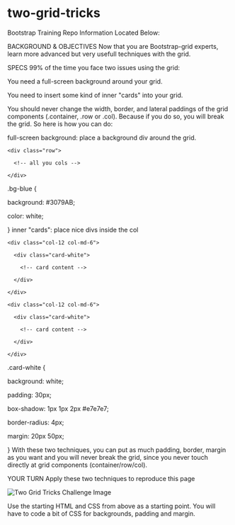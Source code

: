 # two-grid-tricks

Bootstrap Training Repo Information Located Below:

BACKGROUND & OBJECTIVES
Now that you are Bootstrap-grid experts, learn more advanced but very usefull techniques with the grid.

SPECS
99% of the time you face two issues using the grid:

You need a full-screen background around your grid.

You need to insert some kind of inner "cards" into your grid.

You should never change the width, border, and lateral paddings of the grid components (.container, .row or .col). Because if you do so, you will break the grid. So here is how you can do:

full-screen background: place a background div around the grid.

<div class="bg-blue">

  <div class="container-fluid">

    <div class="row">

      <!-- all you cols -->

    </div>

  </div>

</div>
.bg-blue {

  background: #3079AB;

  color: white;

}
inner "cards": place nice divs inside the col

<div class="container">

  <div class="row">

    <div class="col-12 col-md-6">

      <div class="card-white">

        <!-- card content -->

      </div>

    </div>

    <div class="col-12 col-md-6">

      <div class="card-white">

        <!-- card content -->

      </div>

    </div>

  </div>

</div>


.card-white {

  background: white;

  padding: 30px;

  box-shadow: 1px 1px 2px #e7e7e7;

  border-radius: 4px;

  margin: 20px 50px;

}
With these two techniques, you can put as much padding, border, margin as you want and you will never break the grid, since you never touch directly at grid components (container/row/col).

YOUR TURN
Apply these two techniques to reproduce this page

![Two Grid Tricks Challenge Image](url "/assets/images/two-grid.jpg")


Use the starting HTML and CSS from above as a starting point. You will have to code a bit of CSS for backgrounds, padding and margin.